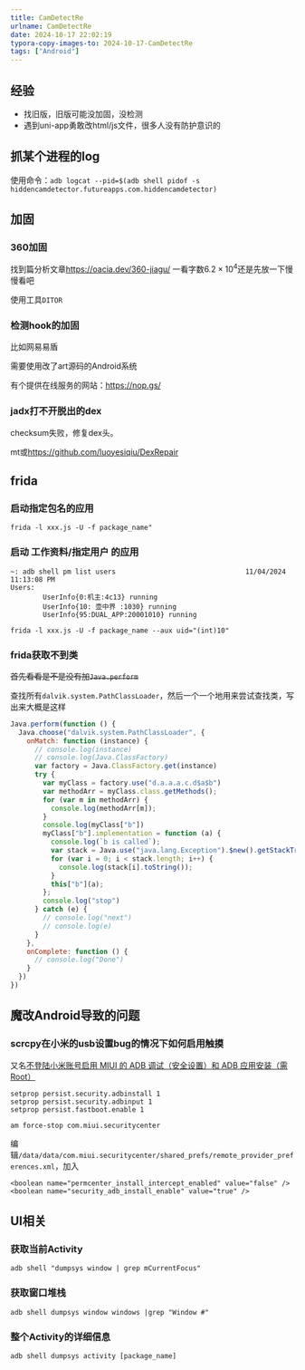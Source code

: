 ```yaml
---
title: CamDetectRe
urlname: CamDetectRe
date: 2024-10-17 22:02:19
typora-copy-images-to: 2024-10-17-CamDetectRe
tags: ["Android"]
---
```


## 经验

- 找旧版，旧版可能没加固，没检测
- 遇到uni-app勇敢改html/js文件，很多人没有防护意识的

## 抓某个进程的log

使用命令：`adb logcat --pid=$(adb shell pidof -s hiddencamdetector.futureapps.com.hiddencamdetector)`

## 加固

### 360加固

找到篇分析文章<https://oacia.dev/360-jiagu/> 一看字数$6.2\times 10^4$还是先放一下慢慢看吧

使用工具`DITOR`

### 检测hook的加固

比如网易易盾

需要使用改了art源码的Android系统

有个提供在线服务的网站：<https://nop.gs/>

### jadx打不开脱出的dex

checksum失败，修复dex头。

mt或<https://github.com/luoyesiqiu/DexRepair>

## frida

### 启动指定包名的应用

```
frida -l xxx.js -U -f package_name"
```

### 启动 工作资料/指定用户 的应用

```
~: adb shell pm list users                                11/04/2024 11:13:08 PM
Users:
        UserInfo{0:机主:4c13} running
        UserInfo{10: 壶中界 :1030} running
        UserInfo{95:DUAL_APP:20001010} running
```

```
frida -l xxx.js -U -f package_name --aux uid="(int)10"
```

### frida获取不到类

~~首先看看是不是没有加`Java.perform`~~

查找所有`dalvik.system.PathClassLoader`，然后一个一个地用来尝试查找类，写出来大概是这样

```javascript
Java.perform(function () {
  Java.choose("dalvik.system.PathClassLoader", {
    onMatch: function (instance) {
      // console.log(instance)
      // console.log(Java.ClassFactory)
      var factory = Java.ClassFactory.get(instance)
      try {
        var myClass = factory.use("d.a.a.a.c.d$a$b")
        var methodArr = myClass.class.getMethods();
        for (var m in methodArr) {
          console.log(methodArr[m]);
        }
        console.log(myClass["b"])
        myClass["b"].implementation = function (a) {
          console.log(`b is called`); 
          var stack = Java.use("java.lang.Exception").$new().getStackTrace();
          for (var i = 0; i < stack.length; i++) {
            console.log(stack[i].toString());
          }
          this["b"](a);
        };
        console.log("stop")
      } catch (e) {
        // console.log("next")
        // console.log(e)
      }
    },
    onComplete: function () {
      // console.log("Done")
    }
  })
})

```

## 魔改Android导致的问题

### scrcpy在小米的usb设置bug的情况下如何启用触摸

又名[不登陆小米账号启用 MIUI 的 ADB 调试（安全设置）和 ADB 应用安装（需 Root）](https://zhuanlan.zhihu.com/p/603628922)

```
setprop persist.security.adbinstall 1
setprop persist.security.adbinput 1
setprop persist.fastboot.enable 1

am force-stop com.miui.securitycenter
```

编辑`/data/data/com.miui.securitycenter/shared_prefs/remote_provider_preferences.xml`，加入
```
<boolean name="permcenter_install_intercept_enabled" value="false" />
<boolean name="security_adb_install_enable" value="true" />
```


## UI相关

### 获取当前Activity

```
adb shell "dumpsys window | grep mCurrentFocus"
```

### 获取窗口堆栈

```
adb shell dumpsys window windows |grep "Window #"
```

### 整个Activity的详细信息

```
adb shell dumpsys activity [package_name]
```